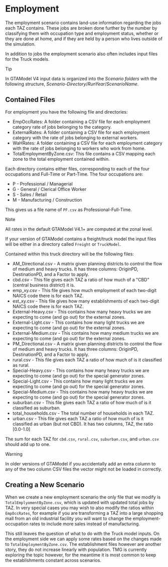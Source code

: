 # Employment

The employment scenario contains land-use information regarding the jobs each TAZ contains.  These jobs
are broken done further by the number by classifying them with occupation type and employment status, whether
or they are done at home, and if they are held by a person who lives outside of the simulation.

In addition to jobs the employment scenario also often includes input files for the Truck models.

> [!Tip]
> In GTAModel V4 input data is organized into the _Scenario folders_ with the following structure,
> _Scenario-Directory_/_RunYear_/_ScenarioName_.

## Contained Files

For employment you have the following file and directories:

* EmpOccRates: A folder containing a CSV file for each employment category rate of jobs belonging to the category.
* ExternalRates: A folder containing a CSV file for each employment category with the rate of jobs belonging to external workers.
* WaHRates: A folder containing a CSV file for each employment category with the rate of jobs belonging to workers who work from home.
* TotalEmploymentByZone.csv: This file contains a CSV mapping each zone to the total employment contained within.


Each directory contains either files, corresponding to each of the four occupations and Full-Time or Part-Time.  The four occupations
are:

* P - Professional / Managerial
* G - General / Clerical Office Worker
* S - Sales / Retail
* M - Manufacturing / Construction

This gives us a file name of `PF.csv` as Professional-Full-Time.

> [!NOTE]
> All rates in the default GTAModel V4.1+ are computed at the zonal level.

If your version of GTAModel contains a freight/truck model the input files will be either in a directory called `Freight` or `TruckModel`.

Contained within this truck directory will be the following files:

* AM_Directional.csv - A matrix given planning districts to control the flow of medium and heavy trucks.  It has three columns: OriginPD, DestinationPD, and a Factor to apply.
* cbd.csv - This file gives each TAZ a ratio of how much of a "CBD" (central business district) it is.
* emp_xy.csv - This file gives how much employment of each two-digit NAICS code there is for each TAZ.
* est_xy.csv - This file gives how many establishments of each two-digit NAICS code there is for each TAZ.
* External-Heavy.csv - This contains how many heavy trucks we are expecting to come (and go out) for the external zones.
* External-Light.csv - This contains how many light trucks we are expecting to come (and go out) for the external zones.
* External-Medium.csv - This contains how many medium trucks we are expecting to come (and go out) for the external zones.
* PM_Directional.csv - A matrix given planning districts to control the flow of medium and heavy trucks.  It has three columns: OriginPD, DestinationPD, and a Factor to apply.
* rural.csv - This file gives each TAZ a ratio of how much of is it classified as rural.
* Special-Heavy.csv - This contains how many heavy trucks we are expecting to come (and go out) for the special generator zones.
* Special-Light.csv - This contains how many light trucks we are expecting to come (and go out) for the special generator zones.
* Special-Medium.csv - This contains how many heavy trucks we are expecting to come (and go out) for the special generator zones.
* suburban.csv - This file gives each TAZ a ratio of how much of is it classified as suburban.
* total_households.csv - The total number of households in each TAZ.
* urban.csv - This file gives each TAZ a ratio of how much of is it classified as urban (but not CBD).  It has two columns, TAZ, the ratio [0.0-1.0]

The sum for each TAZ for `cbd.csv`, `rural.csv`, `suburban.csv`, and `urban.csv` should add up to one.

> [!WARNING]
> In older versions of GTAModel if you accidentally add an extra column to any
of the two column CSV files the vector might not be loaded in correctly.

## Creating a New Scenario

When we create a new employment scenario the only file that we modify is
`TotalEmplyomentByZone.csv`, which is updated with updated total jobs by TAZ.  In very special cases you may wish to also modify the
ratios within `EmpOccRates`, for example if you are transforming a TAZ into a large shopping mall from an old industrial facility you
will want to change the employment-occupation rates to include more sales instead of manufacturing.

This still leaves the question of what to do with the Truck model inputs.  On the employment side we can apply
some rates based on the changes made to `TotalEmploymentByZone.csv`.  The establishment files however are another story, they
do not increase linearly with population.  TMG is currently exploring the topic however, for the meantime it is most common to
keep the establishments constant across scenarios.

